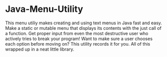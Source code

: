 # Java-Menu-Utility
This menu utiliy makes creating and using text menus in Java fast and easy. Make a static or mutable menu that displays its 
contents with the just call of a function. Get proper input from even the most destructive user who actively tries to break
your program! Want to make sure a user chooses each option before moving on? This utility records it for you. All of this
wrapped up in a neat little library.
